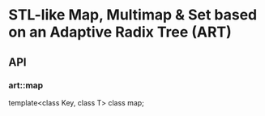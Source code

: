 # STL-like Map, Multimap & Set based on an Adaptive Radix Tree (ART)


## API
### art::map
template<class Key, class T> class map;